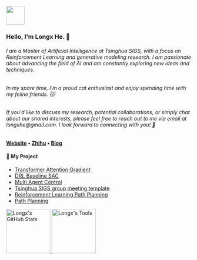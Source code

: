 <!-- Hi there! Feel free to make this your own but don't use my data. Attributions are welcomed --> 
<h2><img src="https://media.giphy.com/media/mGcNjsfWAjY5AEZNw6/giphy.gif" width="50"></h2>
<h3>Hello, I'm Longx He. 👋</h3>
<h6>I am a Master of Artificial Intelligence at Tsinghua SIGS, with a focus on Reinforcement Learning and generative modeling research. I am passionate about advancing the field of AI and am constantly exploring new ideas and techniques.<h6>
<h6>In my spare time, I'm a proud cat enthusiast and enjoy spending time with my feline friends. 🐱
<h6>
 If you'd like to discuss my research, potential collaborations, or simply chat about our shared interests, please feel free to reach out to me via email at longxhe@gmail.com. I look forward to connecting with you! 📧 </h6> 

<h4> <a href="https://say-hello2y.github.io/">Website</a> • <a href="https://www.zhihu.com/people/love2you">Zhihu</a> • <a href="https://blog.csdn.net/SayHello2You?spm=1000.2115.3001.5343">Blog</a> </h4>

<h4>📕 My Project</h4>

<!-- BLOG-POST-LIST:START -->
- [Transformer Attention Gradient](https://github.com/Say-Hello2y/Transformer-attention)
- [DRL Baseline SAC](https://github.com/Say-Hello2y/SAC)
- [Multi Agent Control](https://github.com/Say-Hello2y/MultiAgentSystem)
- [Tsinghua SIGS group meeting template](https://github.com/Say-Hello2y/Tsinghua-SIGS-Group-Meeting-Template)
- [Reinforcement Learning Path Planning](https://github.com/Say-Hello2y/reforcementLearningPathplanner)
- [Path Planning](https://github.com/Say-Hello2y/Path-planning-for-robots)
<!-- BLOG-POST-LIST:END -->
<a href="https://https://dromara.org">
<img height="120px" src="https://github-readme-stats.vercel.app/api?username=Say-Hello2y&hide_title=true&hide_border=true&show_icons=true&include_all_commits=true&count_private=true&line_height=21&text_color=000&icon_color=000&bg_color=0,ea6161,ffc64d,fffc4d,52fa5a&theme=graywhite" alt="Longx's GitHub Stats"/>
<img height="120px" src="https://github-readme-stats.vercel.app/api/top-langs/?username=Say-Hello2y&hide=html&hide_title=true&hide_border=true&layout=compact&langs_count=7&exclude_repo=comp426,Redventures-Movie-Quotes&text_color=000&icon_color=fff&bg_color=0,52fa5a,4dfcff,c64dff&theme=graywhite" alt="Longx's Tools"/>
</a>


